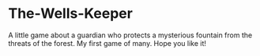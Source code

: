 # The-Wells-Keeper
A little game about a guardian who protects a mysterious fountain from the threats of the forest.
My first game of many. Hope you like it! 

